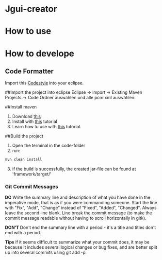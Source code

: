 # Jgui-creator

# How to use

# How to develope

## Code Formatter

Import this [Codestyle](https://github.com/WI13C/Jgui-creator/blob/master/orga/eclipse-java-codestyle.xml) into your eclipse.



##Import the project into eclipse
Eclipse -> Import -> Existing Maven Projects -> Code Ordner auswählen und alle pom.xml auswählen.

##Install maven
1. Download [this](https://maven.apache.org/download.cgi)
2. Install with [this](https://maven.apache.org/install.html) tutorial
3. Learn how tu use with [this](https://maven.apache.org/run.html) tutorial.

##Build the project
1. Open the terminal in the code-folder
2. run:
```bash
mvn clean install
```
3. if the build is successfully, the created jar-file can be found at 'framework/target/'


### Git Commit Messages

**DO** Write the summary line and description of what you have done in the imperative mode, that is as if you were commanding someone. Start the line with "Fix", "Add", "Change" instead of "Fixed", "Added", "Changed". Always leave the second line blank. Line break the commit message (to make the commit message readable without having to scroll horizontally in gitk).

**DON'T** Don't end the summary line with a period - it's a title and titles don't end with a period.

**Tips** If it seems difficult to summarize what your commit does, it may be because it includes several logical changes or bug fixes, and are better split up into several commits using git add -p.
